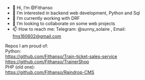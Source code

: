 - 👋 Hi, I’m @Fithanso
- 👀 I’m interested in backend web development, Python and Sql
- 🌱 I’m currently working with DRF
- 💞️ I’m looking to collaborate on some web projects
- 📫 How to reach me: Telegram: @sunny_solaire ,  Email: fms160602@gmail.com

Repos I am proud of: <br>
Python: <br>
https://github.com/Fithanso/Train-ticket-sales-service
<br>
https://github.com/Fithanso/TrainerShop
<br>
PHP (old one): <br>
https://github.com/Fithanso/Raindrop-CMS
